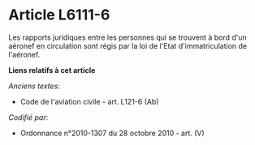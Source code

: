 # Article L6111-6

Les rapports juridiques entre les personnes qui se trouvent à bord d'un aéronef en circulation sont régis par la loi de
l'Etat d'immatriculation de l'aéronef.

**Liens relatifs à cet article**

_Anciens textes_:

  - Code de l'aviation civile - art. L121-6 (Ab)

_Codifié par_:

  - Ordonnance n°2010-1307 du 28 octobre 2010 - art. (V)
